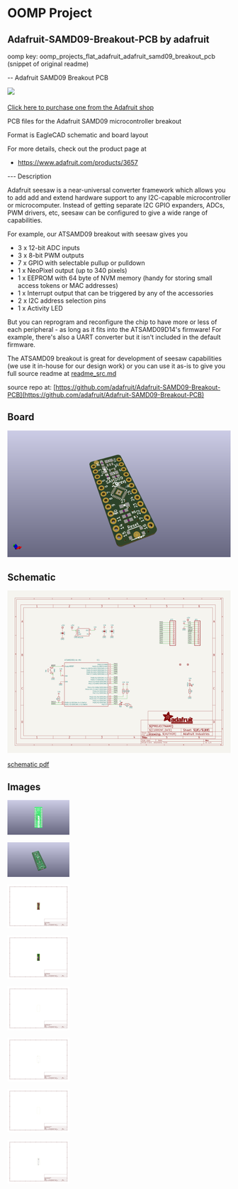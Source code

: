 # OOMP Project  
## Adafruit-SAMD09-Breakout-PCB  by adafruit  
  
oomp key: oomp_projects_flat_adafruit_adafruit_samd09_breakout_pcb  
(snippet of original readme)  
  
-- Adafruit SAMD09 Breakout PCB  
  
<a href="http://www.adafruit.com/products/3657"><img src="assets/image.jpg?raw=true" width="500px"><br/>  
Click here to purchase one from the Adafruit shop</a>  
  
PCB files for the Adafruit SAMD09 microcontroller breakout  
  
Format is EagleCAD schematic and board layout  
  
For more details, check out the product page at  
* https://www.adafruit.com/products/3657  
  
--- Description  
  
Adafruit seesaw is a near-universal converter framework which allows you to add add and extend hardware support to any I2C-capable microcontroller or microcomputer. Instead of getting separate I2C GPIO expanders, ADCs, PWM drivers, etc, seesaw can be configured to give a wide range of capabilities.  
  
For example, our ATSAMD09 breakout with seesaw gives you  
  
* 3 x 12-bit ADC inputs  
* 3 x 8-bit PWM outputs  
* 7 x GPIO with selectable pullup or pulldown  
* 1 x NeoPixel output (up to 340 pixels)  
* 1 x EEPROM with 64 byte of NVM memory (handy for storing small access tokens or MAC addresses)  
* 1 x Interrupt output that can be triggered by any of the accessories  
* 2 x I2C address selection pins  
* 1 x Activity LED  
  
But you can reprogram and reconfigure the chip to have more or less of each peripheral - as long as it fits into the ATSAMD09D14's firmware! For example, there's also a UART converter but it isn't included in the default firmware.  
  
The ATSAMD09 breakout is great for development of seesaw capabilities (we use it in-house for our design work) or you can use it as-is to give you  
  full source readme at [readme_src.md](readme_src.md)  
  
source repo at: [https://github.com/adafruit/Adafruit-SAMD09-Breakout-PCB](https://github.com/adafruit/Adafruit-SAMD09-Breakout-PCB)  
## Board  
  
[![working_3d.png](working_3d_600.png)](working_3d.png)  
## Schematic  
  
[![working_schematic.png](working_schematic_600.png)](working_schematic.png)  
  
[schematic pdf](working_schematic.pdf)  
## Images  
  
[![working_3D_bottom.png](working_3D_bottom_140.png)](working_3D_bottom.png)  
  
[![working_3D_top.png](working_3D_top_140.png)](working_3D_top.png)  
  
[![working_assembly_page_01.png](working_assembly_page_01_140.png)](working_assembly_page_01.png)  
  
[![working_assembly_page_02.png](working_assembly_page_02_140.png)](working_assembly_page_02.png)  
  
[![working_assembly_page_03.png](working_assembly_page_03_140.png)](working_assembly_page_03.png)  
  
[![working_assembly_page_04.png](working_assembly_page_04_140.png)](working_assembly_page_04.png)  
  
[![working_assembly_page_05.png](working_assembly_page_05_140.png)](working_assembly_page_05.png)  
  
[![working_assembly_page_06.png](working_assembly_page_06_140.png)](working_assembly_page_06.png)  
